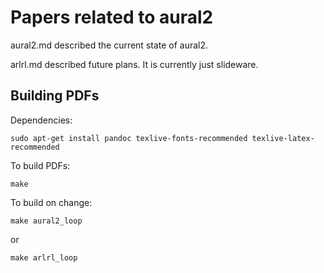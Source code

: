 # Papers related to aural2

aural2.md described the current state of aural2.

arlrl.md described future plans. It is currently just slideware.


## Building PDFs
Dependencies:
```
sudo apt-get install pandoc texlive-fonts-recommended texlive-latex-recommended
```

To build PDFs:
```
make
```
To build on change:
```
make aural2_loop
```
or
```
make arlrl_loop
```
